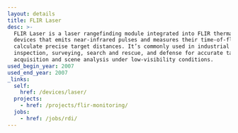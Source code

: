 ```yaml
---
layout: details
title: FLIR Laser
desc: >-
  FLIR Laser is a laser rangefinding module integrated into FLIR thermal imaging
  devices that emits near-infrared pulses and measures their time-of-flight to
  calculate precise target distances. It’s commonly used in industrial
  inspection, surveying, search and rescue, and defense for accurate target
  acquisition and scene analysis under low-visibility conditions.
used_begin_year: 2007
used_end_year: 2007
_links:
  self:
    href: /devices/laser/
  projects:
    - href: /projects/flir-monitoring/
  jobs:
    - href: /jobs/rdi/
---
```

